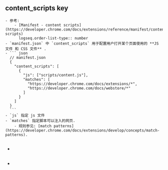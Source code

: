 ## content_scripts key
	- 参考:
		- [Manifest - content scripts](https://developer.chrome.com/docs/extensions/reference/manifest/content-scripts)
		  logseq.order-list-type:: number
	- `manifest.json` 中 `content_scripts` 用于配置用户打开某个页面使用的 **JS 文件 和 CSS 文件** .
	- ``` json
	  // manifest.json
	  {
	    "content_scripts": [
	      {
	        "js": ["scripts/content.js"],
	        "matches": [
	          "https://developer.chrome.com/docs/extensions/*",
	          "https://developer.chrome.com/docs/webstore/*"
	        ]
	      }
	    ]
	  }
	  ```
	- `js` 指定 js 文件
	- `matches` 指定脚本可以注入的网页.
		- 规则参见: [match patterns](https://developer.chrome.com/docs/extensions/develop/concepts/match-patterns).
- ##
-